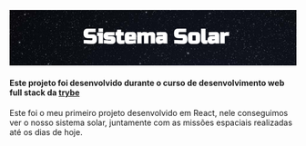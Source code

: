 ![Projeto Solar System](https://github.com/CaioImbroisi/solar-system/blob/main/public/imagem_2022-05-16_191828537.png)

#### Este projeto foi desenvolvido durante o curso de desenvolvimento web full stack da **[trybe](http://betrybe.com)**


Este foi o meu primeiro projeto desenvolvido em React, nele conseguimos ver o nosso sistema solar,
juntamente com as missões espaciais realizadas até os dias de hoje.
